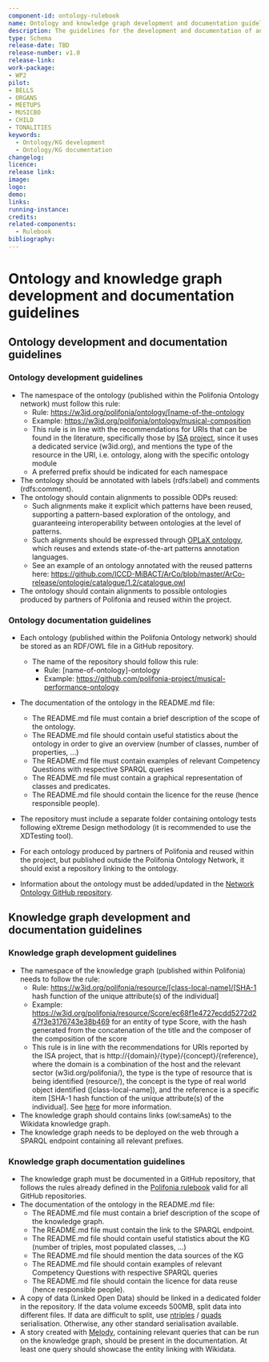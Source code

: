 ```yaml
---
component-id: ontology-rulebook
name: Ontology and knowledge graph development and documentation guidelines
description: The guidelines for the development and documentation of an ontology and a knowledge graph
type: Schema
release-date: TBD
release-number: v1.0
release-link: 
work-package:
- WP2
pilot:
- BELLS
- ORGANS
- MEETUPS
- MUSICBO
- CHILD
- TONALITIES
keywords:
  - Ontology/KG development
  - Ontology/KG documentation
changelog:
licence:
release link:
image:
logo:
demo:
links: 
running-instance:
credits: 
related-components:
  - Rulebook
bibliography:   
--- 
```


# Ontology and knowledge graph development and documentation guidelines


## Ontology development and documentation guidelines

### Ontology development guidelines
 - The namespace of the ontology (published within the Polifonia Ontology network) must follow this rule:
    - Rule: https://w3id.org/polifonia/ontology/[name-of-the-ontology
    - Example: https://w3id.org/polifonia/ontology/musical-composition
    - This rule is in line with the recommendations for URIs that can be found in the literature, specifically those by [ISA](https://ec.europa.eu/isa2/home_en/) [project](https://joinup.ec.europa.eu/sites/default/files/document/2013-02/D7.1.3\%20-\%20Study\%20on\%20persistent\%20URIs.pdf), since it uses a dedicated service (w3id.org), and mentions the type of the resource in the URI, i.e. ontology, along with the specific ontology module
    - A preferred prefix should be indicated for each namespace 
- The ontology should be annotated with labels (rdfs:label) and comments (rdfs:comment).
- The ontology should contain alignments to possible ODPs reused:
    - Such alignments make it explicit which patterns have been reused, supporting a pattern-based exploration of the ontology, and guaranteeing interoperability between ontologies at the level of patterns. 
    - Such alignments should be expressed through [OPLaX ontology](https://w3id.org/OPLaX), which reuses and extends state-of-the-art patterns annotation languages.
    - See an example of an ontology annotated with the reused patterns here: https://github.com/ICCD-MiBACT/ArCo/blob/master/ArCo-release/ontologie/catalogue/1.2/catalogue.owl
- The ontology should contain alignments to possible ontologies produced by partners of Polifonia and reused within the project.

### Ontology documentation guidelines

- Each ontology (published within the Polifonia Ontology network) should be stored as an RDF/OWL file in a GitHub repository. 
  - The name of the repository should follow this rule: 
    - Rule: [name-of-ontology]-ontology
    - Example: https://github.com/polifonia-project/musical-performance-ontology
- The documentation of the ontology in the README.md file:
  - The README.md file must contain a brief description of the scope of the ontology.
  - The README.md file should contain useful statistics about the ontology in order to give an overview (number of classes, number of properties, ...)
  - The README.md file must contain examples of relevant Competency Questions with respective SPARQL queries
  - The README.md file must contain a graphical representation of classes and predicates.
  - The README.md file should contain the licence for the reuse (hence responsible people).

- The repository must include a separate folder containing ontology tests following eXtreme Design methodology (it is recommended to use the XDTesting tool).
- For each ontology produced by partners of Polifonia and reused within the project, but published outside the Polifonia Ontology Network, it should exist a repository linking to the ontology.
- Information about the ontology must be added/updated in the [Network Ontology GitHub repository](https://github.com/polifonia-project/ontology-network}{network-ontology).

## Knowledge graph development and documentation guidelines

### Knowledge graph development guidelines

- The namespace of the knowledge graph (published within Polifonia) needs to follow the rule:
  - Rule: https://w3id.org/polifonia/resource/[class-local-name]/[SHA-1 hash function of the unique attribute(s) of the individual]
  - Example: https://w3id.org/polifonia/resource/Score/ec68f1e4727ecdd5272d247f3e3176743e38b469 for an entity of type Score, with the hash generated from the concatenation of the title and the composer of the composition of the score
  - This rule is in line with the recommendations for URIs reported by the ISA project, that is http://\{domain\}/\{type\}/\{concept\}/\{reference\}, where the domain is  a combination of the host and the relevant sector (w3id.org/polifonia/), the type is the type of resource that is being identified (resource/), the concept is the type of real world object identified ([class-local-name]), and the reference is a specific item [SHA-1 hash function of the unique attribute(s) of the individual]. See [here](https://joinup.ec.europa.eu/sites/default/files/document/2013-02/D7.1.3\%20-\%20Study\%20on\%20persistent\%20URIs.pdf) for more information.
- The knowledge graph should contains links (owl:sameAs) to the Wikidata knowledge graph. 
- The knowledge graph needs to be deployed on the web through a SPARQL endpoint containing all relevant prefixes.

### Knowledge graph documentation guidelines

- The knowledge graph must be documented in a GitHub repository, that follows the rules already defined in the [Polifonia rulebook](https://github.com/polifonia-project/rulebook/) valid for all GitHub repositories.
- The documentation of the ontology in the README.md file:
  - The README.md file must contain a brief description of the scope of the knowledge graph. 
  - The README.md file must contain the link to the SPARQL endpoint.
  - The README.md file should contain useful statistics about the KG (number of triples, most populated classes, ...)
  - The README.md file should mention the data sources of the KG
  - The README.md file should contain examples of relevant Competency Questions with respective SPARQL queries
  - The README.md file should contain the licence for data reuse (hence responsible people).
- A copy of data (Linked Open Data) should be linked in a dedicated folder in the repository. If the data volume exceeds 500MB, split data into different files. If data are difficult to split, use [ntriples](https://heardlibrary.github.io/digital-scholarship/lod/serialization) / [quads](https://www.w3.org/TR/n-quads/) serialisation. Otherwise, any other standard serialisation available.
- A story created with [Melody](https://projects.dharc.unibo.it/melody/), containing relevant queries that can be run on the knowledge graph, should be present in the documentation. At least one query should showcase the entity linking with Wikidata.


